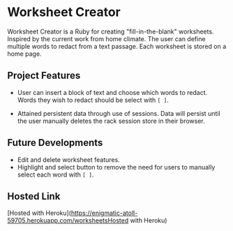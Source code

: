 # Worksheet Creator

Worksheet Creator is a Ruby for creating "fill-in-the-blank" worksheets.
Inspired by the current work from home climate. The user can define multiple words to redact from a text passage. Each worksheet is stored on a home page.

## Project Features
- User can insert a block of text and choose which words to redact. Words they wish to redact should be select with `[ ]`.

- Attained persistent data through use of sessions. Data will persist until the user manually deletes the rack session store in their browser.


## Future Developments
- Edit and delete worksheet features. 
- Highlight and select button to remove the need for users to manually select each word with `[ ]`.


## Hosted Link
[Hosted with Heroku](https://enigmatic-atoll-59705.herokuapp.com/worksheetsHosted with Heroku)
